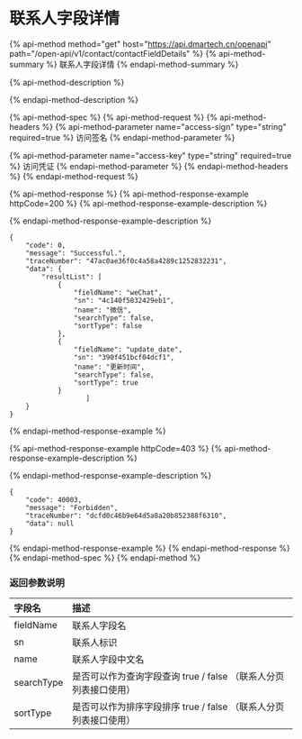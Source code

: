 # 联系人字段详情



{% api-method method="get" host="https://api.dmartech.cn/openapi" path="/open-api/v1/contact/contactFieldDetails" %}
{% api-method-summary %}
联系人字段详情
{% endapi-method-summary %}

{% api-method-description %}

{% endapi-method-description %}

{% api-method-spec %}
{% api-method-request %}
{% api-method-headers %}
{% api-method-parameter name="access-sign" type="string" required=true %}
访问签名
{% endapi-method-parameter %}

{% api-method-parameter name="access-key" type="string" required=true %}
访问凭证
{% endapi-method-parameter %}
{% endapi-method-headers %}
{% endapi-method-request %}

{% api-method-response %}
{% api-method-response-example httpCode=200 %}
{% api-method-response-example-description %}

{% endapi-method-response-example-description %}

```
{
    "code": 0,
    "message": "Successful.",
    "traceNumber": "47ac0ae36f0c4a58a4289c1252832231",
    "data": {
        "resultList": [
            {
                "fieldName": "weChat",
                "sn": "4c140f5832429eb1",
                "name": "微信",
                "searchType": false,
                "sortType": false
            },
            {
                "fieldName": "update_date",
                "sn": "390f451bcf04dcf1",
                "name": "更新时间",
                "searchType": false,
                "sortType": true
            }
                   ]
    }
}
```
{% endapi-method-response-example %}

{% api-method-response-example httpCode=403 %}
{% api-method-response-example-description %}

{% endapi-method-response-example-description %}

```
{
    "code": 40003,
    "message": "Forbidden",
    "traceNumber": "dcfd0c46b9e64d5a8a20b852388f6310",
    "data": null
}
```
{% endapi-method-response-example %}
{% endapi-method-response %}
{% endapi-method-spec %}
{% endapi-method %}

### 返回参数说明

| 字段名 | 描述 |
| :--- | :--- |
| fieldName | 联系人字段名 |
| sn | 联系人标识  |
| name | 联系人字段中文名 |
| searchType | 是否可以作为查询字段查询 true / false （联系人分页列表接口使用） |
| sortType | 是否可以作为排序字段排序 true / false （联系人分页列表接口使用） |



